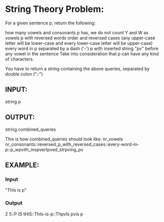 # String Theory Problem: 

For a given sentence p, return the following:

how many vowels and consonants p has, we do not count Y and W as vowels
p with reversed words order and reversed cases (any upper-case letter will be lower-case and every lower-case letter will be upper-case)
every word in p separated by a dash ('-')
p with inserted string "pv" before any vowel in the sentence
Take into consideration that p can have any kind of characters.

You have to return a string containing the above queries, separated by double colon ("::")

## INPUT:
string    p

## OUTPUT:
string    combined_queries

This is how combined_queries should look like:
nr_vowels nr_consonants::reversed_p_with_reversed_cases::every-word-in-p::p_wpvith_inspvertpved_strpving_pv

## EXAMPLE:

### Input

"ThIs is p"

### Output

2 5::P IS tHiS::ThIs-is-p::ThpvIs pvis p